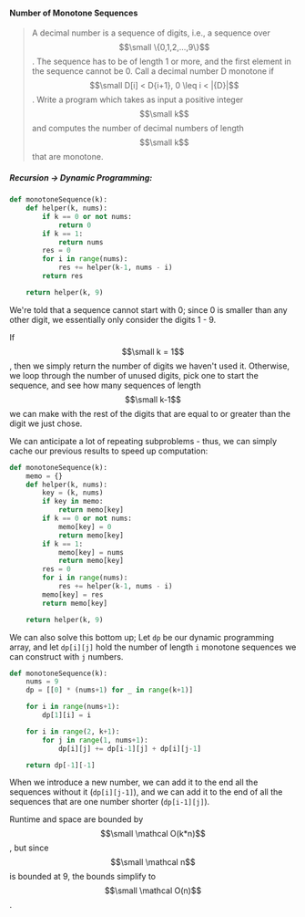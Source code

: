 #### Number of Monotone Sequences

> A decimal number is a sequence of digits, i.e., a sequence over$$\small \{0,1,2,...,9\}$$. The sequence has to be of length 1 or more, and the first element in the sequence cannot be 0. Call a decimal number D monotone if $$\small D[i] < D{i+1}, 0 \leq i < |{D}|$$. Write a program which takes as input a positive integer $$\small k$$ and computes the number of decimal numbers of length $$\small k$$ that are monotone.

##### Recursion -&gt; Dynamic Programming:

```py
def monotoneSequence(k):
    def helper(k, nums):
        if k == 0 or not nums:
            return 0
        if k == 1:
            return nums
        res = 0
        for i in range(nums):
            res += helper(k-1, nums - i)
        return res

    return helper(k, 9)
```

We're told that a sequence cannot start with 0; since 0 is smaller than any other digit, we essentially only consider the digits 1 - 9.

If $$\small k = 1$$, then we simply return the number of digits we haven't used it. Otherwise, we loop through the number of unused digits, pick one to start the sequence, and see how many sequences of length $$\small k-1$$ we can make with the rest of the digits that are equal to or greater than the digit we just chose.

We can anticipate a lot of repeating subproblems - thus, we can simply cache our previous results to speed up computation:

```py
def monotoneSequence(k):
    memo = {}
    def helper(k, nums):
        key = (k, nums)
        if key in memo:
            return memo[key]
        if k == 0 or not nums:
            memo[key] = 0
            return memo[key]
        if k == 1:
            memo[key] = nums
            return memo[key]
        res = 0
        for i in range(nums):
            res += helper(k-1, nums - i)
        memo[key] = res
        return memo[key]

    return helper(k, 9)
```

We can also solve this bottom up; Let `dp` be our dynamic programming array, and let `dp[i][j]` hold the number of length `i` monotone sequences we can construct with `j` numbers.

```py
def monotoneSequence(k):
    nums = 9
    dp = [[0] * (nums+1) for _ in range(k+1)]

    for i in range(nums+1):
        dp[1][i] = i

    for i in range(2, k+1):
        for j in range(1, nums+1):
            dp[i][j] += dp[i-1][j] + dp[i][j-1]

    return dp[-1][-1]
```

When we introduce a new number, we can add it to the end all the sequences without it \(`dp[i][j-1]`\), and we can add it to the end of all the sequences that are one number shorter \(`dp[i-1][j]`\).

Runtime and space are bounded by $$\small \mathcal O(k*n)$$, but since $$\small \mathcal n$$ is bounded at 9, the bounds simplify to $$\small \mathcal O(n)$$.

